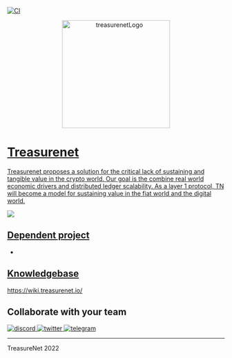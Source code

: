 [![CI](https://github.com/treasurenetprotocol/treasurenet/actions/workflows/ci.yml/badge.svg)](https://github.com/treasurenetprotocol/treasurenet/actions/workflows/ci.yml)

<p align="center">
  <a href="https://treasurenet.io">
    <img alt="treasurenetLogo" src="https://raw.githubusercontent.com/treasurenetprotocol/docs/feature/1.0.3/static/img/logo_tn_github.png" width="250" />
</p>

# Treasurenet

Treasurenet proposes a solution for the critical lack of sustaining and tangible value in the crypto world. Our goal is the combine real world economic drivers and distributed ledger scalability. As a layer 1 protocol, TN will become a model for sustaining value in the fiat world and the digital world.

![](https://img.shields.io/badge/Golang-2878ff?style=for-the-badge&logo=go&logoColor=white)

## Dependent project

-

## Knowledgebase
<a href="https://wiki.treasurenet.io/">
    https://wiki.treasurenet.io/
</a>


## Collaborate with your team

<a href="https://discord.com/channels/990530508834340905/990530510746964004">
    <img alt="discord" src="https://badgen.net/badge/icon/discord?icon=discord&label" />
</a>
<a href="https://twitter.com/treasurenet_io">
    <img alt="twitter" src="https://badgen.net/badge/icon/twitter?icon=twitter&label" />
</a>
<a href="https://t.me/+hN6G5mGAlD8xMmI5">
    <img alt="telegram" src="https://badgen.net/badge/icon/telegram?icon=telegram&label" />
</a>

-----

TreasureNet 2022
